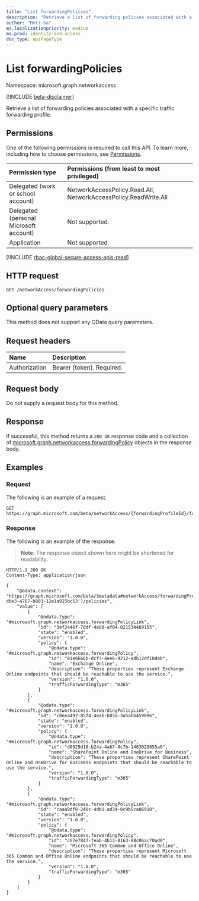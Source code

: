 ```yaml
---
title: "List forwardingPolicies"
description: "Retrieve a list of forwarding policies associated with a specific traffic forwarding profile."
author: "Moti-ba"
ms.localizationpriority: medium
ms.prod: identity-and-access
doc_type: apiPageType
---
```


# List forwardingPolicies
Namespace: microsoft.graph.networkaccess

[!INCLUDE [beta-disclaimer](../../includes/beta-disclaimer.md)]

Retrieve a list of forwarding policies associated with a specific traffic forwarding profile.

## Permissions
One of the following permissions is required to call this API. To learn more, including how to choose permissions, see [Permissions](/graph/permissions-reference).

|Permission type|Permissions (from least to most privileged)|
|:---|:---|
|Delegated (work or school account)|NetworkAccessPolicy.Read.All, NetworkAccessPolicy.ReadWrite.All|
|Delegated (personal Microsoft account)|Not supported.|
|Application|Not supported.|

[!INCLUDE [rbac-global-secure-access-apis-read](../includes/rbac-for-apis/rbac-global-secure-access-apis-read.md)]

## HTTP request

<!-- {
  "blockType": "ignored"
}
-->
``` http
GET /networkAccess/forwardingPolicies
```

## Optional query parameters
This method does not support any OData query parameters.

## Request headers
|Name|Description|
|:---|:---|
|Authorization|Bearer {token}. Required.|

## Request body
Do not supply a request body for this method.

## Response

If successful, this method returns a `200 OK` response code and a collection of [microsoft.graph.networkaccess.forwardingPolicy](../resources/networkaccess-forwardingpolicy.md) objects in the response body.

## Examples

### Request
The following is an example of a request.
<!-- {
  "blockType": "request",
  "name": "list_forwardingpolicy"
}
-->
``` http
GET https://graph.microsoft.com/beta/networkAccess/{forwardingProfileId}/forwardingPolicies
```


### Response
The following is an example of the response.
>**Note:** The response object shown here might be shortened for readability.
<!-- {
  "blockType": "response",
  "truncated": true,
  "@odata.type": "Collection(microsoft.graph.networkaccess.forwardingPolicy)"
}
-->
``` http
HTTP/1.1 200 OK
Content-Type: application/json

{
    "@odata.context": "https://graph.microsoft.com/beta/$metadata#networkAccess/forwardingProfiles('a5bb6d50-dbe3-4767-b883-12e1a915bc53')/policies",
    "value": [
        {
            "@odata.type": "#microsoft.graph.networkaccess.forwardingPolicyLink",
            "id": "3ef2446f-7ddf-4e80-af04-821534489155",
            "state": "enabled",
            "version": "1.0.0",
            "policy": {
                "@odata.type": "#microsoft.graph.networkaccess.forwardingPolicy",
                "id": "81e6666b-dcf3-4ee6-9212-adb12df18dab",
                "name": "Exchange Online",
                "description": "These properties represent Exchange Online endpoints that should be reachable to use the service.",
                "version": "1.0.0",
                "trafficForwardingType": "m365"
            }
        },
        {
            "@odata.type": "#microsoft.graph.networkaccess.forwardingPolicyLink",
            "id": "c0eea492-85f4-4eab-b03a-3a5abb459096",
            "state": "enabled",
            "version": "1.0.0",
            "policy": {
                "@odata.type": "#microsoft.graph.networkaccess.forwardingPolicy",
                "id": "d8929d18-b24a-4a67-8c7b-1483029855a0",
                "name": "SharePoint Online and OneDrive for Business",
                "description": "These properties represent SharePoint Online and OneDrive for Business endpoints that should be reachable to use the service.",
                "version": "1.0.0",
                "trafficForwardingType": "m365"
            }
        },
        {
            "@odata.type": "#microsoft.graph.networkaccess.forwardingPolicyLink",
            "id": "caaa9df8-240c-4db1-ad34-0c9b5ca06918",
            "state": "enabled",
            "version": "1.0.0",
            "policy": {
                "@odata.type": "#microsoft.graph.networkaccess.forwardingPolicy",
                "id": "c67e7847-feab-4b13-8163-88c0bac70ad0",
                "name": "Microsoft 365 Common and Office Online",
                "description": "These properties represent Microsoft 365 Common and Office Online endpoints that should be reachable to use the service.",
                "version": "1.0.0",
                "trafficForwardingType": "m365"
            }
        }
    ]
}
```

